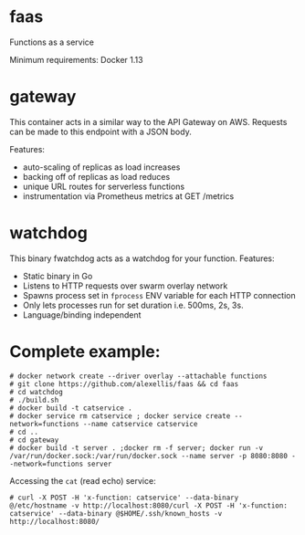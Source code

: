 # faas
Functions as a service

Minimum requirements: Docker 1.13

gateway
=======

This container acts in a similar way to the API Gateway on AWS. Requests can be made to this endpoint with a JSON body.

Features:

* auto-scaling of replicas as load increases
* backing off of replicas as load reduces
* unique URL routes for serverless functions
* instrumentation via Prometheus metrics at GET /metrics

watchdog
========

This binary fwatchdog acts as a watchdog for your function. Features:

* Static binary in Go
* Listens to HTTP requests over swarm overlay network
* Spawns process set in `fprocess` ENV variable for each HTTP connection
* Only lets processes run for set duration i.e. 500ms, 2s, 3s.
* Language/binding independent

Complete example:
=================

```
# docker network create --driver overlay --attachable functions
# git clone https://github.com/alexellis/faas && cd faas
# cd watchdog
# ./build.sh
# docker build -t catservice .
# docker service rm catservice ; docker service create --network=functions --name catservice catservice
# cd ..
# cd gateway
# docker build -t server . ;docker rm -f server; docker run -v /var/run/docker.sock:/var/run/docker.sock --name server -p 8080:8080 --network=functions server
```

Accessing the `cat` (read echo) service:

```
# curl -X POST -H 'x-function: catservice' --data-binary @/etc/hostname -v http://localhost:8080/curl -X POST -H 'x-function: catservice' --data-binary @$HOME/.ssh/known_hosts -v http://localhost:8080/
```

